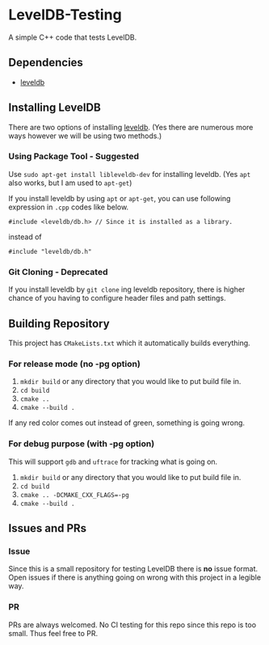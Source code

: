 # LevelDB-Testing
A simple C++ code that tests LevelDB.

## Dependencies
 - [leveldb](https://github.com/google/leveldb)

## Installing LevelDB
There are two options of installing [leveldb](https://github.com/google/leveldb). (Yes there are numerous more ways however we will be using two methods.)
### Using Package Tool - Suggested 
Use `sudo apt-get install libleveldb-dev` for installing leveldb. (Yes `apt` also works, but I am used to `apt-get`)


If you install leveldb by using `apt` or `apt-get`, you can use following expression in `.cpp` codes like below.
```
#include <leveldb/db.h> // Since it is installed as a library.
```
instead of 
```
#include "leveldb/db.h"
```

### Git Cloning - Deprecated 
If you install leveldb by `git clone` ing leveldb repository, there is higher chance of you having to configure header files and path settings.

## Building Repository
This project has `CMakeLists.txt` which it automatically builds everything.
### For release mode (no -pg option)
1. `mkdir build` or any directory that you would like to put build file in.
2. `cd build`
3. `cmake ..`
4. `cmake --build .`

If any red color comes out instead of green, something is going wrong.
### For debug purpose (with -pg option)
This will support `gdb` and `uftrace` for tracking what is going on.
1. `mkdir build` or any directory that you would like to put build file in.
2. `cd build`
3. `cmake .. -DCMAKE_CXX_FLAGS=-pg`
4. `cmake --build .`

## Issues and PRs
### Issue
Since this is a small repository for testing LevelDB there is **no** issue format. Open issues if there is anything going on wrong with this project in a legible way.

### PR
PRs are always welcomed. No CI testing for this repo since this repo is too small. Thus feel free to PR.

